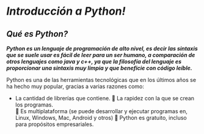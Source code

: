 # **_Introducción a Python!_**

## **_Qué es Python?_**

**_Python es un lenguaje de programación de alto nivel, es decir las sintaxis que se suele usar es fácil de leer para un ser humano, a comparación de otros lenguajes como java y c++, ya que la filosofía del lenguaje es proporcionar una sintaxis muy limpia y que beneficie con código leíble._**

Python es una de las herramientas tecnológicas que en los últimos años se ha hecho muy popular, gracias a varias razones como: 
- La cantidad de librerías que contiene. 
 La rapidez con la que se crean los programas.  
 Es multiplataforma (se puede desarrollar y ejecutar programas 
en, Linux, Windows, Mac, Android y otros) 
 Python es gratuito, incluso para propósitos empresariales. 
